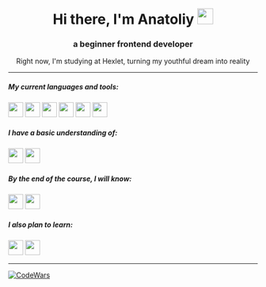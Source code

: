 <h1 align="center">Hi there, I'm Anatoliy
<img src="https://github.com/blackcater/blackcater/raw/main/images/Hi.gif" height="32"/></h1>
<h3 align="center">a beginner frontend developer</h3>
<p align="center">Right now, I'm studying at Hexlet, turning my youthful dream into reality</p>

---
<h5 align="left">My current languages and tools:</h5>
<div><img src="https://img.shields.io/badge/html5-%23E34F26.svg?style=for-the-badge&logo=html5&logoColor=white" height="30"/> <img src="https://img.shields.io/badge/css3-%231572B6.svg?style=for-the-badge&logo=css3&logoColor=white" height="30"/> <img src="https://img.shields.io/badge/javascript-%23323330.svg?style=for-the-badge&logo=javascript&logoColor=%23F7DF1E" height="30"/> <img src="https://img.shields.io/badge/git-%23F05033.svg?style=for-the-badge&logo=git&logoColor=white" height="30"/> <img src="https://img.shields.io/badge/github-%23121011.svg?style=for-the-badge&logo=github&logoColor=white" height="30"/> <img src="https://img.shields.io/badge/-jest-%23C21325?style=for-the-badge&logo=jest&logoColor=white" height="30"/></div>

<h5 align="left">I have a basic understanding of:</h5>
<div><img src="https://img.shields.io/badge/python-3670A0?style=for-the-badge&logo=python&logoColor=ffdd54" height="30"/> <img src="https://img.shields.io/badge/java-%23ED8B00.svg?style=for-the-badge&logo=openjdk&logoColor=white" height="30"/></div>

<h5 align="left">By the end of the course, I will know:</h5>
<div><img src="https://img.shields.io/badge/react-%2320232a.svg?style=for-the-badge&logo=react&logoColor=%2361DAFB" height="30"/> <img src="https://img.shields.io/badge/typescript-%23007ACC.svg?style=for-the-badge&logo=typescript&logoColor=white" height="30"/></div>

<h5 align="left" margin="">I also plan to learn:</h5>
<div><img src="https://img.shields.io/badge/node.js-6DA55F?style=for-the-badge&logo=node.js&logoColor=white" height="30"/> <img src="https://img.shields.io/badge/GoLand-0f0f0f?&style=for-the-badge&logo=goland&logoColor=white" height="30"/></div>

---
[![CodeWars](https://www.codewars.com/users/Migg%20Rabbid/badges/small)](https://www.codewars.com/users/Migg%20Rabbid) 
